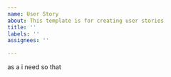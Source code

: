 ```yaml
---
name: User Story
about: This template is for creating user stories
title: ''
labels: ''
assignees: ''

---
```


as a 
i need
so that
